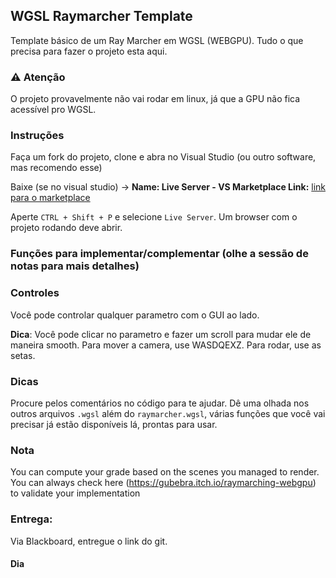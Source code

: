 ## WGSL Raymarcher Template
Template básico de um Ray Marcher em WGSL (WEBGPU). Tudo o que precisa para fazer o projeto esta aqui.

### ⚠️ Atenção

O projeto provavelmente não vai rodar em linux, já que a GPU não fica acessível pro WGSL.

### Instruções
Faça um fork do projeto, clone e abra no Visual Studio (ou outro software, mas recomendo esse)

Baixe (se no visual studio) -> **Name: Live Server - VS Marketplace Link:** [link para o marketplace](https://marketplace.visualstudio.com/items?itemName=ritwickdey.LiveServer)

Aperte ```CTRL + Shift + P``` e selecione ```Live Server```. Um browser com o projeto rodando deve abrir.

### Funções para implementar/complementar (olhe a sessão de notas para mais detalhes)


### Controles
Você pode controlar qualquer parametro com o GUI ao lado.

**Dica**: Você pode clicar no parametro e fazer um scroll para mudar ele de maneira smooth.
Para mover a camera, use WASDQEXZ. Para rodar, use as setas.

### Dicas
Procure pelos comentários no código para te ajudar. Dê uma olhada nos outros arquivos ```.wgsl``` além do ```raymarcher.wgsl```, várias funções que você vai precisar já estão disponíveis lá, prontas para usar.

### Nota
You can compute your grade based on the scenes you managed to render. You can always check here (https://gubebra.itch.io/raymarching-webgpu) to validate your implementation

### Entrega:
Via Blackboard, entregue o link do git.

#### Dia 
